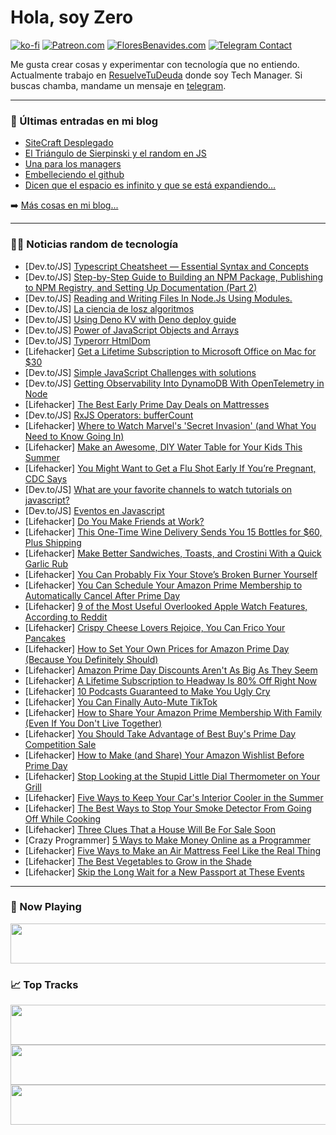 # Hola, soy Zero

[![ko-fi](https://ko-fi.com/img/githubbutton_sm.svg)](https://ko-fi.com/J3J4N0LUK)
[![Patreon.com](https://img.shields.io/endpoint.svg?url=https%3A%2F%2Fshieldsio-patreon.vercel.app%2Fapi%3Fusername%3Dzerodragon%26type%3Dpatrons&style=for-the-badge)](https://patreon.com/zerodragon)
[![FloresBenavides.com](https://img.shields.io/website?down_message=oops&label=MiBlog&style=for-the-badge&up_message=online&url=https%3A%2F%2Ffloresbenavides.com)](https://floresbenavides.com)
[![Telegram Contact](https://img.shields.io/badge/escr%C3%ADbeme-ZeroDragon-%2326A5E4?style=for-the-badge&logo=telegram)](https://t.me/zerodragon)

Me gusta crear cosas y experimentar con tecnología que no entiendo.
Actualmente trabajo en [ResuelveTuDeuda](http://github.com/resuelve) donde soy Tech Manager.
Si buscas chamba, mandame un mensaje en [telegram](https://t.me/zerodragon).

---

### 📕 Últimas entradas en mi blog
<!-- BLOG-POST-LIST:START -->
- [SiteCraft Desplegado](https://floresbenavides.com/sitecraft-desplegado/)
- [El Triángulo de Sierpinski y el random en JS](https://floresbenavides.com/el-triangulo-de-sierpinski-y-el-random-en-js/)
- [Una para los managers](https://floresbenavides.com/una-para-los-managers/)
- [Embelleciendo el github](https://floresbenavides.com/embelleciendo-el-github/)
- [Dicen que el espacio es infinito y que se está expandiendo…](https://floresbenavides.com/dicen-que-el-espacio-es-infinito-y-que-se-esta-expandiendo/)
<!-- BLOG-POST-LIST:END -->

➡️ [Más cosas en mi blog...](https://floresbenavides.com)

---

### 👨‍💻 Noticias random de tecnología
<!-- TECH-POSTS:START -->
- [Dev.to/JS] [Typescript Cheatsheet — Essential Syntax and Concepts](https://dev.to/parthee/typescript-cheatsheet-essential-syntax-and-concepts-30ej)
- [Dev.to/JS] [Step-by-Step Guide to Building an NPM Package, Publishing to NPM Registry, and Setting Up Documentation &lpar;Part 2&rpar;](https://dev.to/toolkituse/step-by-step-guide-to-building-an-npm-package-publishing-to-npm-registry-and-setting-up-documentation-part-2-2k8)
- [Dev.to/JS] [Reading and Writing Files In Node.Js Using Modules.](https://dev.to/dotjos/reading-and-writing-files-in-nodejs-using-modules-i5b)
- [Dev.to/JS] [La ciencia de losz algoritmos](https://dev.to/dennysjmarquez/la-ciencia-de-losz-algoritmos-56k)
- [Dev.to/JS] [Using Deno KV with Deno deploy guide](https://dev.to/christiandale/using-deno-kv-with-deno-deploy-guide-171o)
- [Dev.to/JS] [Power of JavaScript Objects and Arrays](https://dev.to/zeek04/power-of-javascript-objects-and-arrays-2fcl)
- [Dev.to/JS] [Typerorr HtmlDom](https://dev.to/zedcodo/typerorr-htmldom-413m)
- [Lifehacker] [Get a Lifetime Subscription to Microsoft Office on Mac for $30](https://lifehacker.com/get-a-lifetime-subscription-to-microsoft-office-on-mac-1850589595)
- [Dev.to/JS] [Simple JavaScript Challenges with solutions](https://dev.to/bansikah/simple-javascript-challenges-with-solutions-24)
- [Dev.to/JS] [Getting Observability Into DynamoDB With OpenTelemetry in Node](https://dev.to/telemetryhub/getting-observability-into-dynamodb-with-opentelemetry-in-node-mnd)
- [Lifehacker] [The Best Early Prime Day Deals on Mattresses](https://lifehacker.com/best-early-prime-day-deals-on-mattresses-1850608114)
- [Dev.to/JS] [RxJS Operators: bufferCount](https://dev.to/drownedintech/rxjs-operators-buffercount-4m30)
- [Lifehacker] [Where to Watch Marvel&#39;s &#39;Secret Invasion&#39; &lpar;and What You Need to Know Going In&rpar;](https://lifehacker.com/where-to-watch-marvels-secret-invasion-and-what-you-ne-1850615977)
- [Lifehacker] [Make an Awesome, DIY Water Table for Your Kids This Summer](https://lifehacker.com/make-an-awesome-diy-water-table-for-your-kids-this-sum-1850613449)
- [Lifehacker] [You Might Want to Get a Flu Shot Early If You’re Pregnant, CDC Says](https://lifehacker.com/you-might-want-to-get-a-flu-shot-early-if-you-re-pregna-1850623507)
- [Dev.to/JS] [What are your favorite channels to watch tutorials on javascript?](https://dev.to/rodolfoespinosa01/what-are-your-favorite-channels-to-watch-tutorials-on-javascript-3p6h)
- [Dev.to/JS] [Eventos en Javascript](https://dev.to/beresiartejuan/eventos-en-javascript-3mch)
- [Lifehacker] [Do You Make Friends at Work?](https://lifehacker.com/do-you-make-friends-at-work-1850595848)
- [Lifehacker] [This One-Time Wine Delivery Sends You 15 Bottles for $60, Plus Shipping](https://lifehacker.com/this-one-time-wine-delivery-sends-you-15-bottles-for-6-1850612302)
- [Lifehacker] [Make Better Sandwiches, Toasts, and Crostini With a Quick Garlic Rub](https://lifehacker.com/make-better-sandwiches-toasts-and-crostini-with-a-qui-1850622342)
- [Lifehacker] [You Can Probably Fix Your Stove’s Broken Burner Yourself](https://lifehacker.com/you-can-probably-fix-your-stove-s-broken-burner-yoursel-1850621869)
- [Lifehacker] [You Can Schedule Your Amazon Prime Membership to Automatically Cancel After Prime Day](https://lifehacker.com/you-can-schedule-your-amazon-prime-membership-to-automa-1850619291)
- [Lifehacker] [9 of the Most Useful Overlooked Apple Watch Features, According to Reddit](https://lifehacker.com/9-of-the-most-useful-overlooked-apple-watch-features-a-1850621005)
- [Lifehacker] [Crispy Cheese Lovers Rejoice, You Can Frico Your Pancakes](https://lifehacker.com/crispy-cheese-lovers-rejoice-you-can-frico-your-pancak-1850621284)
- [Lifehacker] [How to Set Your Own Prices for Amazon Prime Day &lpar;Because You Definitely Should&rpar;](https://lifehacker.com/how-to-set-your-own-prices-for-amazon-prime-day-and-wh-1849158967)
- [Lifehacker] [Amazon Prime Day Discounts Aren&#39;t As Big As They Seem](https://lifehacker.com/amazon-prime-day-discounts-arent-as-big-as-they-seem-1849158394)
- [Lifehacker] [A Lifetime Subscription to Headway Is 80% Off Right Now](https://lifehacker.com/a-lifetime-subscription-to-headway-is-80-off-right-now-1850589582)
- [Lifehacker] [10 Podcasts Guaranteed to Make You Ugly Cry](https://lifehacker.com/10-podcasts-guaranteed-to-make-you-ugly-cry-1850618717)
- [Lifehacker] [You Can Finally Auto-Mute TikTok](https://lifehacker.com/you-can-finally-auto-mute-tiktok-1850620780)
- [Lifehacker] [How to Share Your Amazon Prime Membership With Family &lpar;Even If You Don&#39;t Live Together&rpar;](https://lifehacker.com/how-to-share-your-amazon-prime-membership-with-family-1850619029)
- [Lifehacker] [You Should Take Advantage of Best Buy&#39;s Prime Day Competition Sale](https://lifehacker.com/you-should-take-advantage-of-best-buys-prime-day-compet-1850617105)
- [Lifehacker] [How to Make &lpar;and Share&rpar; Your Amazon Wishlist Before Prime Day](https://lifehacker.com/how-to-make-and-share-your-amazon-wishlist-before-pri-1850620369)
- [Lifehacker] [Stop Looking at the Stupid Little Dial Thermometer on Your Grill](https://lifehacker.com/stop-looking-at-the-stupid-little-dial-thermometer-on-y-1850616770)
- [Lifehacker] [Five Ways to Keep Your Car&#39;s Interior Cooler in the Summer](https://lifehacker.com/five-ways-to-keep-your-cars-interior-cooler-in-the-summ-1850619152)
- [Lifehacker] [The Best Ways to Stop Your Smoke Detector From Going Off While Cooking](https://lifehacker.com/the-best-ways-to-stop-your-smoke-detector-from-going-of-1850619154)
- [Lifehacker] [Three Clues That a House Will Be For Sale Soon](https://lifehacker.com/three-clues-that-a-house-will-be-for-sale-soon-1850619169)
- [Crazy Programmer] [5 Ways to Make Money Online as a Programmer](https://www.thecrazyprogrammer.com/2023/07/make-money-online-as-a-programmer.html)
- [Lifehacker] [Five Ways to Make an Air Mattress Feel Like the Real Thing](https://lifehacker.com/five-ways-to-make-an-air-mattress-feel-like-the-real-th-1850617371)
- [Lifehacker] [The Best Vegetables to Grow in the Shade](https://lifehacker.com/the-best-vegetables-to-grow-in-the-shade-1850617379)
- [Lifehacker] [Skip the Long Wait for a New Passport at These Events](https://lifehacker.com/skip-the-long-wait-for-a-new-passport-at-these-events-1850617386)<!-- TECH-POSTS:END -->

---

### 🎵 Now Playing
<a href="https://spotify-now-playing-dun.vercel.app/now-playing?open"><img src="https://spotify-now-playing-dun.vercel.app/now-playing" width="540" height="64"></a>

### 📈 Top Tracks
<a href="https://spotify-now-playing-dun.vercel.app/top-tracks?i=1&open"><img src="https://spotify-now-playing-dun.vercel.app/top-tracks?i=1" width="540" height="64"></a>
<a href="https://spotify-now-playing-dun.vercel.app/top-tracks?i=2&open"><img src="https://spotify-now-playing-dun.vercel.app/top-tracks?i=2" width="540" height="64"></a>
<a href="https://spotify-now-playing-dun.vercel.app/top-tracks?i=3&open"><img src="https://spotify-now-playing-dun.vercel.app/top-tracks?i=3" width="540" height="64"></a>
